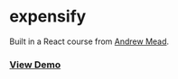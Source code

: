 # expensify

Built in a React course from [Andrew Mead](https://github.com/AndrewJMead).

### [View Demo](https://cc-expensify.herokuapp.com)